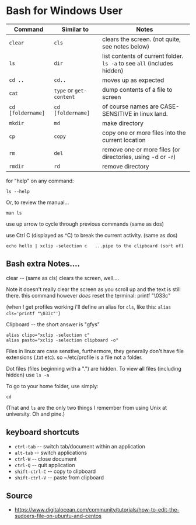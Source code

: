 # Bash for Windows User

|Command|Similar to|Notes|
|-------|----------|-----|
|`clear` |`cls`| clears the screen. (not quite, see notes below)|
|`ls`    |`dir`| list contents of current folder. `ls -a` to see `all` (includes hidden)|
|`cd ..` |`cd..`|moves up as expected|
|`cat`   |`type` or `get-content`| dump contents of a file to screen|
|`cd [foldername]`|`cd [foldername]`| of course names are CASE-SENSITIVE in linux land.|
|`mkdir` |`md`| make directory|
|`cp` |`copy`| copy one or more files into the current location|
|`rm` |`del`| remove one or more files (or directories, using -d or -r)|
|`rmdir` |`rd`|remove directory|

    
for "help" on any command:

    ls --help

Or, to review the manual...

    man ls
    
use up arrow to cycle through previous commands (same as dos)

use Ctrl C (displayed as ^C) to break the current activity.  (same as dos)

    echo hello | xclip -selection c   ...pipe to the clipboard (sort of)
    
    
## Bash extra Notes....

clear -- (same as cls) clears the screen, well....

Note it doesn't really clear the screen as you scroll up and the text is still there.
this command however *does* reset the terminal: printf "\033c"

(when I get profiles working i'll define an alias for `cls`, like this: `alias cls='printf "\033c"'`)
    
Clipboard -- the short answer is "gfys"
    
    alias clipo="xclip -selection c" 
    alias pasto="xclip -selection clipboard -o"

    
    
Files in linux are case senstive, furthermore, they generally don't have file extensions (.txt etc). so ~/etc/profile is a file not a folder.

Dot files (files beginning with a ".") are hidden. To view **a**ll files (including hidden) use `ls -a`

To go to your home folder, use simply:

    cd 

(That and `ls` are the only two things I remember from using Unix at university. Oh and pine.)
    
## keyboard shortcuts

 * `ctrl-tab`  -- switch tab/document within an application
 * `alt-tab` -- switch applications
 * `ctrl-W` -- close document
 * `ctrl-Q` -- quit application
 * `shift-ctrl-C` -- copy to clipboard
 * `shift-ctrl-V` -- paste from clipboard
   

## Source

 * <https://www.digitalocean.com/community/tutorials/how-to-edit-the-sudoers-file-on-ubuntu-and-centos>